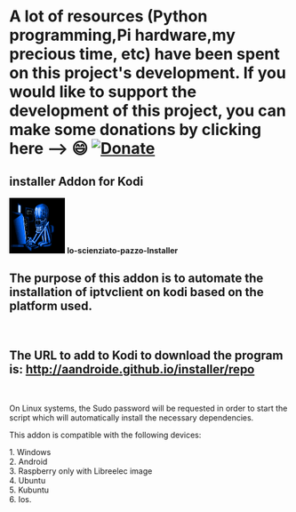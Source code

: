 # **A lot of resources (Python programming,Pi hardware,my precious time, etc) have been spent on this project's development. If you would like to support the development of this project, you can make some donations by clicking here --> :smile:** [![Donate](https://img.shields.io/badge/Donate-PayPal-green.svg)](https://www.paypal.com/donate/?hosted_button_id=HQ6KGF3PVSAPG)
## installer Addon for Kodi
<img src="https://github.com/aandroide/installer/blob/master/lo-scienziato-pazzo-installer/fanart.gif"
alt="Delete image" width="100" height="100" />
<b>lo-scienziato-pazzo-Installer</b>
<br>
## The purpose of this addon is to automate the installation of iptvclient on kodi based on the platform used.
<br>

## The URL to add to Kodi to download the program is: http://aandroide.github.io/installer/repo
<br>
<p>On Linux systems, the Sudo password will be requested in order to start the script which will automatically install the necessary dependencies.</p>
<p> This addon is compatible with the following devices:</p> 
1. Windows
<br>
2. Android
<br>
3. Raspberry only with Libreelec image
<br>
4. Ubuntu
<br>
5. Kubuntu
<br>
6. Ios.
<br>

